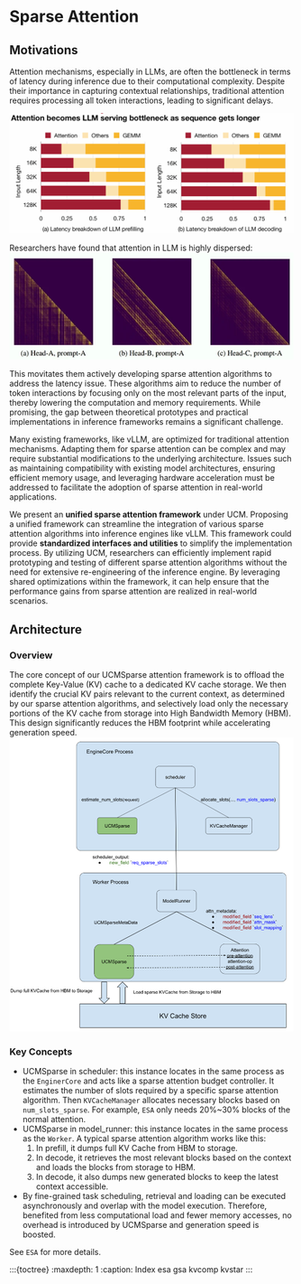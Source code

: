 # Sparse Attention
## Motivations
Attention mechanisms, especially in LLMs, are often the bottleneck in terms of latency during inference due to their computational complexity. Despite their importance in capturing contextual relationships, traditional attention requires processing all token interactions, leading to significant delays.

![Attention Overhead](../../_static/images/attention_overhead.png)

Researchers have found that attention in LLM is highly dispersed:
![Attention Sparsity](../../_static/images/attention_sparsity.png)

This movitates them actively developing sparse attention algorithms to address the latency issue. These algorithms aim to reduce the number of token interactions by focusing only on the most relevant parts of the input, thereby lowering the computation and memory requirements.
While promising, the gap between theoretical prototypes and practical implementations in inference frameworks remains a significant challenge.

Many existing frameworks, like vLLM, are optimized for traditional attention mechanisms. Adapting them for sparse attention can be complex and may require substantial modifications to the underlying architecture.
Issues such as maintaining compatibility with existing model architectures, ensuring efficient memory usage, and leveraging hardware acceleration must be addressed to facilitate the adoption of sparse attention in real-world applications.

We present an **unified sparse attention framework** under UCM. Proposing a unified framework can streamline the integration of various sparse attention algorithms into inference engines like vLLM. This framework could provide **standardized interfaces and utilities** to simplify the implementation process.
By utilizing UCM, researchers can efficiently implement rapid prototyping and testing of different sparse attention algorithms without the need for extensive re-engineering of the inference engine. By leveraging shared optimizations within the framework, it can help ensure that the performance gains from sparse attention are realized in real-world scenarios.

## Architecture
### Overview
The core concept of our UCMSparse attention framework is to offload the complete Key-Value (KV) cache to a dedicated KV cache storage. We then identify the crucial KV pairs relevant to the current context, as determined by our sparse attention algorithms, and selectively load only the necessary portions of the KV cache from storage into High Bandwidth Memory (HBM). This design significantly reduces the HBM footprint while accelerating generation speed.
![Sparse Attn Arch](../../_static/images/sparse_attn_arch.png)


### Key Concepts
- UCMSparse in scheduler:  this instance locates in the same process as the `EnginerCore` and acts like a sparse attention budget controller. It estimates the number of slots required by a specific sparse attention algorithm. Then `KVCacheManager` allocates necessary blocks based on `num_slots_sparse`. For example, `ESA` only needs 20%~30% blocks of the normal attention.
- UCMSparse in model_runner: this instance locates in the same process as the `Worker`. 
A typical sparse attention algorithm works like this:
    1. In prefill, it dumps full KV Cache from HBM to storage.
    2. In decode, it retrieves the most relevant blocks based on the context and loads the blocks from storage to HBM.
    3. In decode, it also dumps new generated blocks to keep the latest context accessible.
- By fine-grained task scheduling, retrieval and loading can be executed asynchronously and overlap with the model execution. Therefore, benefited from less computational load and fewer memory accesses, no overhead is introduced by UCMSparse and generation speed is boosted.


See `ESA` for more details.

:::{toctree}
:maxdepth: 1
:caption: Index
esa
gsa
kvcomp
kvstar
:::

